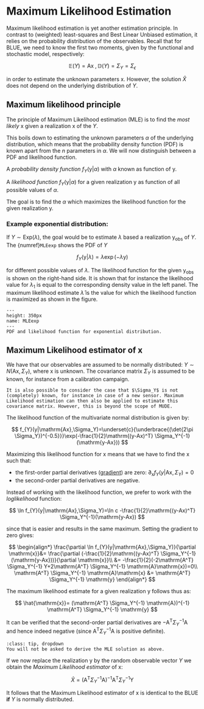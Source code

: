 # Maximum Likelihood Estimation
Maximum likelihood estimation is yet another estimation principle. In contrast to (weighted) least-squares and Best Linear Unbiased estimation, it relies on the probability distribution of the observables. Recall that for BLUE, we need to know the first two moments, given by the functional and stochastic model, respectively:

$$
\mathbb{E}(Y) = \mathrm{A} \mathrm{x}\;, \mathbb{D}(Y) = \Sigma_{Y}=\Sigma_{\epsilon}
$$

in order to estimate the unknown parameters $\mathrm{x}$. However, the solution $\hat{X}$ does not depend on the underlying distribution of $Y$.

## Maximum likelihood principle
The principle of Maximum Likelihood estimation (MLE) is to find the *most likely* $\mathrm{x}$ given a realization $\mathrm{x}$ of the $Y$.

This boils down to estimating the unknown parameters $\alpha$ of the underlying distribution, which means that the probability density function (PDF) is known apart from the $n$ parameters in $\alpha$. We will now distinguish between a PDF and likelihood function.

A *probability density function* $f_Y(\mathrm{y}|\alpha)$ with $\alpha$ known as function of $\mathrm{y}$.

A *likelihood function* $f_Y(\mathrm{y}|\alpha)$ for a given realization $\mathrm{y}$ as function of all possible values of $\alpha$.

The goal is to find the $\alpha$ which maximizes the likelihood function for the given realization $\mathrm{y}$.

### Example exponential distribution:

If $Y\sim \text{Exp}(\lambda)$, the goal would be to estimate $\lambda$ based a realization $\mathrm{y_{obs}}$ of $Y$. The {numref}`MLEexp` shows the PDF of $Y$

$$
f_Y(\mathrm{y}|\lambda)=\lambda \exp(-\lambda \mathrm{y})
$$

for different possible values of $\lambda$. The likelihood function for the given $\mathrm{y_{obs}}$ is shown on the right-hand side. It is shown that for instance the likelihood value for $\lambda_1$ is equal to the corresponding density value in the left panel. The maximum likelihood estimate $\hat{\lambda}$ is the value for which the likelihood function is maximized as shown in the figure.

```{figure} ../figures/ObservationTheory/06_MLEexp.png
---
height: 350px
name: MLEexp
---
PDF and likelihood function for exponential distribution.
```

## Maximum Likelihood estimator of $\mathrm{x}$
We have that our observables are assumed to be normally distributed: $Y\sim N(\mathrm{Ax},\Sigma_Y)$, where $\mathrm{x}$ is unknown. The covariance matrix $\Sigma_Y$ is assumed to be known, for instance from a calibration campaign.

```{note}
It is also possible to consider the case that $\Sigma_Y$ is not (completely) known, for instance in case of a new sensor. Maximum Likelihood estimation can then also be applied to estimate this covariance matrix. However, this is beyond the scope of MUDE.
```
The likelihood function of the multivariate normal distribution is given by:

$$
f_{Y}(y|\mathrm{Ax},\Sigma_Y)=\underset{c}{\underbrace{(\det{2\pi \Sigma_Y})^{-0.5}}}\exp(-\frac{1}{2}\mathrm{(y-Ax)^T} \Sigma_Y^{-1}(\mathrm{y-Ax})) 
$$

Maximizing this likelihood function for $\mathrm{x}$ means that we have to find the $\mathrm{x}$ such that:
* the first-order partial derivatives ([gradient](PM_gradient)) are zero: $\partial_{\mathrm{x} }f_{Y}(y|\mathrm{Ax},\Sigma_Y)=0$
* the second-order partial derivatives are negative.

Instead of working with the likelihood function, we prefer to work with the *loglikelihood* function:

$$
\ln f_{Y}(y|\mathrm{Ax},\Sigma_Y)=\ln c -\frac{1}{2}\mathrm{(y-Ax)^T} \Sigma_Y^{-1}(\mathrm{y-Ax}) 
$$

since that is easier and results in the same maximum. Setting the gradient to zero gives:

$$
\begin{align*}
\frac{\partial \ln f_{Y}(y|\mathrm{Ax},\Sigma_Y)}{\partial \mathrm{x}}&= \frac{\partial (-\frac{1}{2}\mathrm{(y-Ax)^T} \Sigma_Y^{-1}(\mathrm{y-Ax}))}{\partial \mathrm{x}}\\
&= -\frac{1}{2}(-2\mathrm{A^T} \Sigma_Y^{-1} Y+2\mathrm{A^T} \Sigma_Y^{-1} \mathrm{A}\mathrm{x})=0\\
\mathrm{A^T} \Sigma_Y^{-1} \mathrm{A}\mathrm{x} &= \mathrm{A^T} \Sigma_Y^{-1} \mathrm{y}
\end{align*}
$$

The maximum likelihood estimate for a given realization $\mathrm{y}$ follows thus as:

$$
\hat{\mathrm{x}}= (\mathrm{A^T} \Sigma_Y^{-1} \mathrm{A})^{-1} \mathrm{A^T} \Sigma_Y^{-1} \mathrm{y}
$$

It can be verified that the second-order partial derivatives are $-\mathrm{A^T} \Sigma_Y^{-1} \mathrm{A}$ and hence indeed negative (since $\mathrm{A^T} \Sigma_Y^{-1} \mathrm{A}$ is positive definite).

```{admonition} MUDE exam information
:class: tip, dropdown
You will not be asked to derive the MLE solution as above.
```

If we now replace the realization $\mathrm{y}$ by the random observable vector $Y$ we obtain the *Maximum Likelihood estimator* of $\mathrm{x}$:

$$
\hat{X}= (\mathrm{A^T} \Sigma_Y^{-1} \mathrm{A})^{-1} \mathrm{A^T} \Sigma_Y^{-1} \mathrm{Y}
$$

It follows that the Maximum Likelihood estimator of $\mathrm{x}$ is identical to the BLUE **if** $Y$ is normally distributed.

